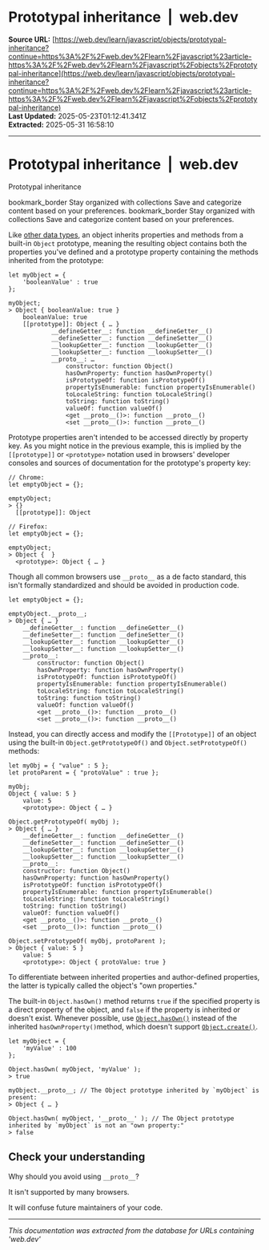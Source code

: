 # Prototypal inheritance  |  web.dev

**Source URL:** [https://web.dev/learn/javascript/objects/prototypal-inheritance?continue=https%3A%2F%2Fweb.dev%2Flearn%2Fjavascript%23article-https%3A%2F%2Fweb.dev%2Flearn%2Fjavascript%2Fobjects%2Fprototypal-inheritance](https://web.dev/learn/javascript/objects/prototypal-inheritance?continue=https%3A%2F%2Fweb.dev%2Flearn%2Fjavascript%23article-https%3A%2F%2Fweb.dev%2Flearn%2Fjavascript%2Fobjects%2Fprototypal-inheritance)  
**Last Updated:** 2025-05-23T01:12:41.341Z  
**Extracted:** 2025-05-31 16:58:10

---

# Prototypal inheritance  |  web.dev

Prototypal inheritance

bookmark\_border Stay organized with collections Save and categorize content based on your preferences. bookmark\_border Stay organized with collections Save and categorize content based on your preferences.

Like [other data types](https://web.dev/learn/javascript/appendix#prototyal-inheritance), an object inherits properties and methods from a built-in `Object` prototype, meaning the resulting object contains both the properties you've defined and a prototype property containing the methods inherited from the prototype:

```
let myObject = {
    'booleanValue' : true
};

myObject;
> Object { booleanValue: true }
    booleanValue: true
    [[prototype]]: Object { … }
            __defineGetter__: function __defineGetter__()
            __defineSetter__: function __defineSetter__()
            __lookupGetter__: function __lookupGetter__()
            __lookupSetter__: function __lookupSetter__()
            __proto__: …
                constructor: function Object()
                hasOwnProperty: function hasOwnProperty()
                isPrototypeOf: function isPrototypeOf()
                propertyIsEnumerable: function propertyIsEnumerable()
                toLocaleString: function toLocaleString()
                toString: function toString()
                valueOf: function valueOf()
                <get __proto__()>: function __proto__()
                <set __proto__()>: function __proto__()
```

Prototype properties aren't intended to be accessed directly by property key. As you might notice in the previous example, this is implied by the `[[prototype]]` or `<prototype>` notation used in browsers' developer consoles and sources of documentation for the prototype's property key:

```
// Chrome:
let emptyObject = {};

emptyObject;
> {}
  [[prototype]]: Object
```
```
// Firefox:
let emptyObject = {};

emptyObject;
> Object {  }
  <prototype>: Object { … }
```

Though all common browsers use `__proto__` as a de facto standard, this isn't formally standardized and should be avoided in production code.

```
let emptyObject = {};

emptyObject.__proto__;
> Object { … }
    __defineGetter__: function __defineGetter__()
    __defineSetter__: function __defineSetter__()
    __lookupGetter__: function __lookupGetter__()
    __lookupSetter__: function __lookupSetter__()
    __proto__:
        constructor: function Object()
        hasOwnProperty: function hasOwnProperty()
        isPrototypeOf: function isPrototypeOf()
        propertyIsEnumerable: function propertyIsEnumerable()
        toLocaleString: function toLocaleString()
        toString: function toString()
        valueOf: function valueOf()
        <get __proto__()>: function __proto__()
        <set __proto__()>: function __proto__()
```

Instead, you can directly access and modify the `[[Prototype]]` of an object using the built-in `Object.getPrototypeOf()` and `Object.setPrototypeOf()` methods:

```
let myObj = { "value" : 5 };
let protoParent = { "protoValue" : true };

myObj;
Object { value: 5 }
    value: 5
    <prototype>: Object { … }

Object.getPrototypeOf( myObj );
> Object { … }
    __defineGetter__: function __defineGetter__()
    __defineSetter__: function __defineSetter__()
    __lookupGetter__: function __lookupGetter__()
    __lookupSetter__: function __lookupSetter__()
    __proto__:
    constructor: function Object()
    hasOwnProperty: function hasOwnProperty()
    isPrototypeOf: function isPrototypeOf()
    propertyIsEnumerable: function propertyIsEnumerable()
    toLocaleString: function toLocaleString()
    toString: function toString()
    valueOf: function valueOf()
    <get __proto__()>: function __proto__()
    <set __proto__()>: function __proto__()

Object.setPrototypeOf( myObj, protoParent );
> Object { value: 5 }
    value: 5
    <prototype>: Object { protoValue: true }
```

To differentiate between inherited properties and author-defined properties, the latter is typically called the object's "own properties."

The built-in `Object.hasOwn()` method returns `true` if the specified property is a direct property of the object, and `false` if the property is inherited or doesn't exist. Whenever possible, use [`Object.hasOwn()`](https://caniuse.com/mdn-javascript_builtins_object_hasown) instead of the inherited `hasOwnProperty()`method, which doesn't support [`Object.create()`](https://web.dev/learn/javascript/objects/property-descriptors).

```
let myObject = {
    'myValue' : 100
};

Object.hasOwn( myObject, 'myValue' );
> true

myObject.__proto__; // The Object prototype inherited by `myObject` is present:
> Object { … }

Object.hasOwn( myObject, '__proto__' ); // The Object prototype inherited by `myObject` is not an "own property:"
> false
```

## Check your understanding

Why should you avoid using `__proto__`?

It isn't supported by many browsers.

It will confuse future maintainers of your code.

---

*This documentation was extracted from the database for URLs containing 'web.dev'*
